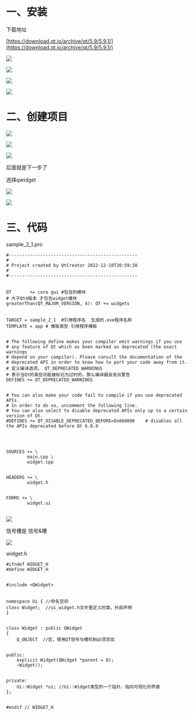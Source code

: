 # 一、安装

下载地址

[https://download.qt.io/archive/qt/5.9/5.9.1/](https://download.qt.io/archive/qt/5.9/5.9.1/)

![](https://gitee.com/hxc8/images2/raw/master/img/202407172217501.jpg)

![](https://gitee.com/hxc8/images2/raw/master/img/202407172217121.jpg)

![](https://gitee.com/hxc8/images2/raw/master/img/202407172217208.jpg)

![](https://gitee.com/hxc8/images2/raw/master/img/202407172217108.jpg)

# 二、创建项目

![](https://gitee.com/hxc8/images2/raw/master/img/202407172217448.jpg)

![](https://gitee.com/hxc8/images2/raw/master/img/202407172217759.jpg)

![](https://gitee.com/hxc8/images2/raw/master/img/202407172217929.jpg)

后面就是下一步了

选择qwidget

![](https://gitee.com/hxc8/images2/raw/master/img/202407172217134.jpg)

![](https://gitee.com/hxc8/images2/raw/master/img/202407172217432.jpg)

# 三、代码

sample_2_1.pro

```
#-------------------------------------------------
#
# Project created by QtCreator 2022-12-10T20:59:38
#
#-------------------------------------------------


QT       += core gui #包含的模块
# 大于Qt4版本 才包含widget模块
greaterThan(QT_MAJOR_VERSION, 4): QT += widgets


TARGET = sample_2_1  #引用程序名  生成的.exe程序名称
TEMPLATE = app # 模板类型 引用程序模板


# The following define makes your compiler emit warnings if you use
# any feature of Qt which as been marked as deprecated (the exact warnings
# depend on your compiler). Please consult the documentation of the
# deprecated API in order to know how to port your code away from it.
# 定义编译选项。 QT_DEPRECATED_WARNINGS
# 表示当Qt的某些功能被标记为过时的，那么编译器会发出警告
DEFINES += QT_DEPRECATED_WARNINGS


# You can also make your code fail to compile if you use deprecated APIs.
# In order to do so, uncomment the following line.
# You can also select to disable deprecated APIs only up to a certain version of Qt.
#DEFINES += QT_DISABLE_DEPRECATED_BEFORE=0x060000    # disables all the APIs deprecated before Qt 6.0.0




SOURCES += \
        main.cpp \
        widget.cpp


HEADERS += \
        widget.h


FORMS += \
        widget.ui


```

![](https://gitee.com/hxc8/images2/raw/master/img/202407172217719.jpg)

信号槽是 信号&槽

![](https://gitee.com/hxc8/images2/raw/master/img/202407172217932.jpg)

widget.h

```
#ifndef WIDGET_H
#define WIDGET_H


#include <QWidget>


namespace Ui { //命名空间
class Widget;  //ui_widget.h文件里定义的类，外部声明
}


class Widget : public QWidget
{
    Q_OBJECT  //宏，使用QT信号与槽机制必须添加


public:
    explicit Widget(QWidget *parent = 0);
    ~Widget();


private:
    Ui::Widget *ui; //Ui::Widget类型的一个指针，指向可视化的界面
};


#endif // WIDGET_H


```
